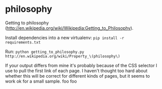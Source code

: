 philosophy
==========

Getting to philosophy (http://en.wikipedia.org/wiki/Wikipedia:Getting_to_Philosophy).

Install dependencies into a new virtualenv:
`pip install -r requirements.txt`

Run:
`python getting_to_philosophy.py http://en.wikipedia.org/wiki/Property_\(philosophy\)`

If your output differs from mine it's probably because of the CSS selector I use to pull the first link of each page. I haven't thought too hard about whether this will be correct for different kinds of pages, but it seems to work ok for a small sample. 
foo
foo
